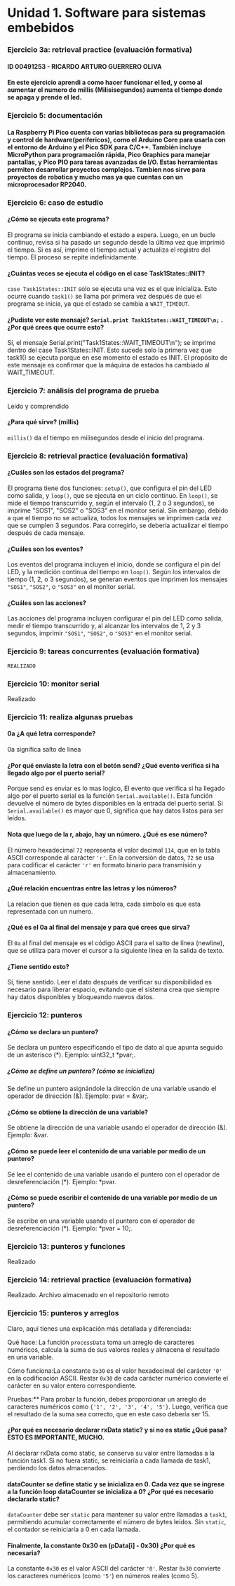 # Unidad 1. Software para sistemas embebidos
### Ejercicio 3a: retrieval practice (evaluación formativa)
#### ID 00491253 - RICARDO ARTURO GUERRERO OLIVA 
#### En este ejercicio aprendi a como hacer funcionar el led, y como al aumentar el numero de millis (Milisisegundos) aumenta el tiempo donde se apaga y prende el led.
### Ejercicio 5: documentación
#### La Raspberry Pi Pico cuenta con varias bibliotecas para su programación y control de hardware(perifericos), como el **Arduino Core** para usarla con el entorno de Arduino y el **Pico SDK** para C/C++. También incluye **MicroPython** para programación rápida, **Pico Graphics** para manejar pantallas, y **Pico PIO** para tareas avanzadas de I/O. Estas herramientas permiten desarrollar proyectos complejos. Tambien nos sirve para proyectos de robotica y mucho mas ya que cuentas con un microprocesador RP2040.
### Ejercicio 6: caso de estudio
#### ¿Cómo se ejecuta este programa?
El programa se inicia cambiando el estado a espera. Luego, en un bucle continuo, revisa si ha pasado un segundo desde la última vez que imprimió el tiempo. Si es así, imprime el tiempo actual y actualiza el registro del tiempo. El proceso se repite indefinidamente.
#### ¿Cuántas veces se ejecuta el código en el case Task1States::INIT?
`case Task1States::INIT` solo se ejecuta una vez es el que inicializa. Esto ocurre cuando `task1()` se llama por primera vez después de que el programa se inicia, ya que el estado se cambia a `WAIT_TIMEOUT`.
#### ¿Pudiste ver este mensaje? `Serial.print Task1States::WAIT_TIMEOUT\n;` . ¿Por qué crees que ocurre esto?
Sí, el mensaje Serial.print("Task1States::WAIT_TIMEOUT\n"); se imprime dentro del case Task1States::INIT. Esto sucede solo la primera vez que task1() se ejecuta porque en ese momento el estado es INIT. El propósito de este mensaje es confirmar que la máquina de estados ha cambiado al WAIT_TIMEOUT.
### Ejercicio 7: análisis del programa de prueba
Leido y comprendido 
#### ¿Para qué sirve? (millis)
`millis()` da el tiempo en milisegundos desde el inicio del programa.
### Ejercicio 8: retrieval practice (evaluación formativa)
#### ¿Cuáles son los estados del programa?
El programa tiene dos funciones: `setup()`, que configura el pin del LED como salida, y `loop()`, que se ejecuta en un ciclo continuo. En `loop()`, se mide el tiempo transcurrido y, según el intervalo (1, 2 o 3 segundos), se imprime "SOS1", "SOS2" o "SOS3" en el monitor serial. Sin embargo, debido a que el tiempo no se actualiza, todos los mensajes se imprimen cada vez que se cumplen 3 segundos. Para corregirlo, se debería actualizar el tiempo después de cada mensaje.
#### ¿Cuáles son los eventos?
Los eventos del programa incluyen el inicio, donde se configura el pin del LED, y la medición continua del tiempo en `loop()`. Según los intervalos de tiempo (1, 2, o 3 segundos), se generan eventos que imprimen los mensajes `"SOS1"`, `"SOS2"`, o `"SOS3"` en el monitor serial.
#### ¿Cuáles son las acciones?
Las acciones del programa incluyen configurar el pin del LED como salida, medir el tiempo transcurrido y, al alcanzar los intervalos de 1, 2 y 3 segundos, imprimir `"SOS1"`, `"SOS2"`, o `"SOS3"` en el monitor serial.
### Ejercicio 9: tareas concurrentes (evaluación formativa)
` REALIZADO `
### Ejercicio 10: monitor serial
Realizado 
### Ejercicio 11: realiza algunas pruebas
#### 0a ¿A qué letra corresponde?
0a significa salto de linea 
#### ¿Por qué enviaste la letra con el botón send? ¿Qué evento verifica si ha llegado algo por el puerto serial?
Porque send es enviar es lo mas logico, El evento que verifica si ha llegado algo por el puerto serial es la función `Serial.available()`. Esta función devuelve el número de bytes disponibles en la entrada del puerto serial. Si `Serial.available()` es mayor que 0, significa que hay datos listos para ser leídos.
#### Nota que luego de la r, abajo, hay un número. ¿Qué es ese número?
El número hexadecimal `72` representa el valor decimal `114`, que en la tabla ASCII corresponde al carácter `'r'`. En la conversión de datos, `72` se usa para codificar el carácter `'r'` en formato binario para transmisión y almacenamiento.
#### ¿Qué relación encuentras entre las letras y los números?
La relacion que tienen es que cada letra, cada simbolo es que esta representada con un numero.
#### ¿Qué es el 0a al final del mensaje y para qué crees que sirva?
El `0a` al final del mensaje es el código ASCII para el salto de línea (newline), que se utiliza para mover el cursor a la siguiente línea en la salida de texto.
#### ¿Tiene sentido esto?
Sí, tiene sentido. Leer el dato después de verificar su disponibilidad es necesario para liberar espacio, evitando que el sistema crea que siempre hay datos disponibles y bloqueando nuevos datos.
### Ejercicio 12: punteros
#### ¿Cómo se declara un puntero?
Se declara un puntero especificando el tipo de dato al que apunta seguido de un asterisco (*). Ejemplo: uint32_t *pvar;.

##### ¿Cómo se define un puntero? (cómo se inicializa)
Se define un puntero asignándole la dirección de una variable usando el operador de dirección (&). Ejemplo: pvar = &var;.

#### ¿Cómo se obtiene la dirección de una variable?
Se obtiene la dirección de una variable usando el operador de dirección (&). Ejemplo: &var.

#### ¿Cómo se puede leer el contenido de una variable por medio de un puntero?
Se lee el contenido de una variable usando el puntero con el operador de desreferenciación (*). Ejemplo: *pvar.

#### ¿Cómo se puede escribir el contenido de una variable por medio de un puntero?
Se escribe en una variable usando el puntero con el operador de desreferenciación (*). Ejemplo: *pvar = 10;.

### Ejercicio 13: punteros y funciones
Realizado 
### Ejercicio 14: retrieval practice (evaluación formativa)
Realizado. Archivo almacenado en el repositorio remoto 
### Ejercicio 15: punteros y arreglos
Claro, aquí tienes una explicación más detallada y diferenciada:

Qué hace: La función `processData` toma un arreglo de caracteres numéricos, calcula la suma de sus valores reales y almacena el resultado en una variable.

Cómo funciona:La constante `0x30` es el valor hexadecimal del carácter `'0'` en la codificación ASCII. Restar `0x30` de cada carácter numérico convierte el carácter en su valor entero correspondiente.

Pruebas:** Para probar la función, debes proporcionar un arreglo de caracteres numéricos como `{'1', '2', '3', '4', '5'}`. Luego, verifica que el resultado de la suma sea correcto, que en este caso debería ser 15.

#### ¿Por qué es necesario declarar rxData static? y si no es static ¿Qué pasa? ESTO ES IMPORTANTE, MUCHO.
Al declarar rxData como static, se conserva su valor entre llamadas a la función task1. Si no fuera static, se reiniciaría a cada llamada de task1, perdiendo los datos almacenados.
#### dataCounter se define static y se inicializa en 0. Cada vez que se ingrese a la función loop dataCounter se inicializa a 0? ¿Por qué es necesario declararlo static?
`dataCounter` debe ser `static` para mantener su valor entre llamadas a `task1`, permitiendo acumular correctamente el número de bytes leídos. Sin `static`, el contador se reiniciaría a 0 en cada llamada.
#### Finalmente, la constante 0x30 en (pData[i] - 0x30) ¿Por qué es necesaria?
La constante `0x30` es el valor ASCII del carácter `'0'`. Restar `0x30` convierte los caracteres numéricos (como `'5'`) en números reales (como 5).
